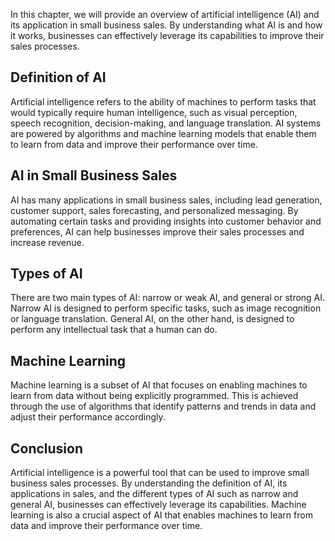 
In this chapter, we will provide an overview of artificial intelligence (AI) and its application in small business sales. By understanding what AI is and how it works, businesses can effectively leverage its capabilities to improve their sales processes.

Definition of AI
----------------

Artificial intelligence refers to the ability of machines to perform tasks that would typically require human intelligence, such as visual perception, speech recognition, decision-making, and language translation. AI systems are powered by algorithms and machine learning models that enable them to learn from data and improve their performance over time.

AI in Small Business Sales
--------------------------

AI has many applications in small business sales, including lead generation, customer support, sales forecasting, and personalized messaging. By automating certain tasks and providing insights into customer behavior and preferences, AI can help businesses improve their sales processes and increase revenue.

Types of AI
-----------

There are two main types of AI: narrow or weak AI, and general or strong AI. Narrow AI is designed to perform specific tasks, such as image recognition or language translation. General AI, on the other hand, is designed to perform any intellectual task that a human can do.

Machine Learning
----------------

Machine learning is a subset of AI that focuses on enabling machines to learn from data without being explicitly programmed. This is achieved through the use of algorithms that identify patterns and trends in data and adjust their performance accordingly.

Conclusion
----------

Artificial intelligence is a powerful tool that can be used to improve small business sales processes. By understanding the definition of AI, its applications in sales, and the different types of AI such as narrow and general AI, businesses can effectively leverage its capabilities. Machine learning is also a crucial aspect of AI that enables machines to learn from data and improve their performance over time.
